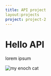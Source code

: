 ```yaml
---
title: API project
layout:projects
project: project-2
---
```


# Hello API

lorem ipsum

![my enoch cat](http://placekitten.com/300/300)